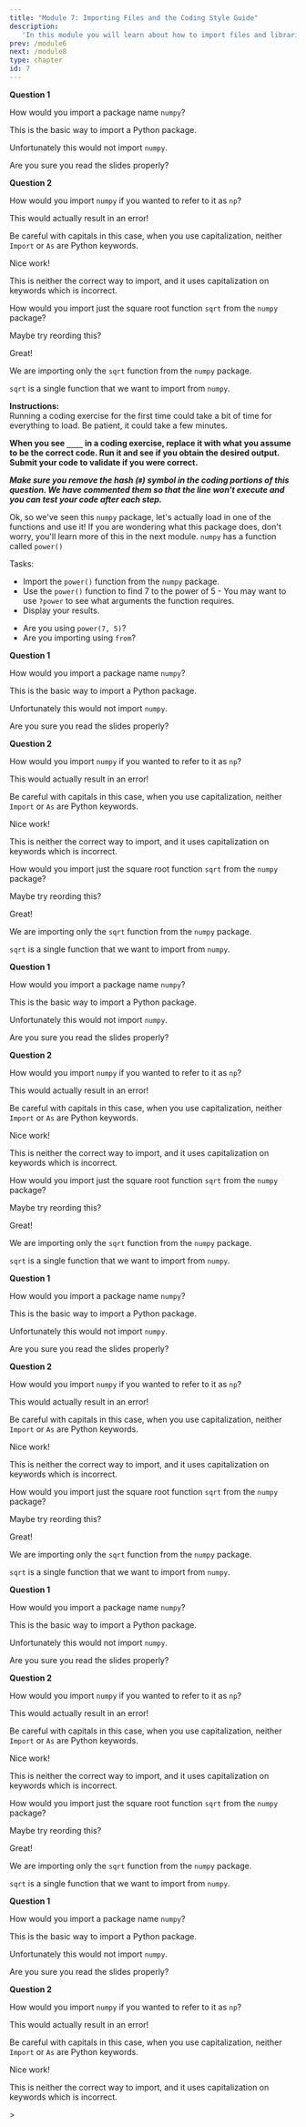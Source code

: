 ```yaml
---
title: "Module 7: Importing Files and the Coding Style Guide"
description:
   'In this module you will learn about how to import files and libraries from other directories and stylize your code for optimal readability.'
prev: /module6
next: /module8
type: chapter
id: 7
---
```



<exercise id="0" title="Module Learning Outcomes" type="slides, video">

<slides source="module7/module7_00" shot = "0" start="0:165" end="3:01">
</slides>

</exercise> 

<exercise id="1" title="Importing Python Libraries" type="slides, video">

<slides source="module7/module7_01" shot="3" start="0:165" end="3:01">
</slides>

</exercise>


<exercise id="2" title="Importing packages ">

**Question 1**      


How would you import a package name `numpy`? 


<choice id="1" >
<opt text="<code>import numpy </code>"  correct="true">

This is the basic way to import a Python package.

</opt>

<opt text="<code>as np import numpy </code>">

Unfortunately this would not import `numpy`.

</opt>


<opt text="<code>from numpy import numpy</code>">

Are you sure you read the slides properly?

</opt>


</choice> 

**Question 2**          

How would you import `numpy` if you wanted to refer to it as `np`? 


<choice id="2" >
<opt text="<code>as np import numpy </code>">

This would actually result in an error! 

</opt>

<opt text="<code>Import numpy As np</code>">

Be careful with capitals in this case, when you use capitalization, neither `Import` or `As` are Python keywords. 

</opt>

<opt text="<code>import numpy as np </code>"  correct="true">

Nice work!

</opt>

<opt text="<code>As np Import numpy </code>">

This is neither the correct way to import, and it uses capitalization on keywords which is incorrect. 

</opt>

</choice>  

</exercise>

<exercise id="3" title="Importing a Package Function">

How would you import just the square root function `sqrt` from the `numpy` package? 


<choice id="1" >
<opt text="<code>import sqrt from numpy</code>"  >

Maybe try reording this?

</opt>

<opt text="<code>from numpy import sqrt</code>"  correct="true">

Great!

</opt>


<opt text="<code>from sqrt import numpy</code>">

We are importing only the `sqrt` function from the `numpy` package.

</opt>


<opt text="<code>import numpy from sqrt</code>"  >

`sqrt` is a single function that we want to import from `numpy`.

</opt>

</choice> 

</exercise>


<exercise id="4" title= "Importing Packages... Again">

**Instructions:**    
Running a coding exercise for the first time could take a bit of time for everything to load. Be patient, it could take a few minutes. 

**When you see `____` in a coding exercise, replace it with what you assume to be the correct code.  Run it and see if you obtain the desired output.  Submit your code to validate if you were correct.**

_**Make sure you remove the hash (`#`) symbol in the coding portions of this question.  We have commented them so that the line won't execute and you can test your code after each step.**_

Ok, so we've seen this `numpy` package, let's actually load in one of the functions and use it! If you are wondering what this package does, don't worry, you'll learn more of this in the next module. `numpy` has a function called `power()`

Tasks:
- Import the `power()` function from the `numpy` package. 
- Use the `power()` function to find  7 to the power of 5 - You may want to use `?power` to see what arguments the function requires.
- Display your results.



<codeblock id="07_04">

- Are you using `power(7, 5)`? 
- Are you importing using `from`?

</codeblock>

</exercise>

<exercise id="5" title="Working with Other Files" type="slides, video">

<slides source="module7/module7_05" shot="3" start="0:165" end="3:01">
</slides>

</exercise>


<exercise id="6" title="Importing Your Own Functions Questions">

**Question 1**      


How would you import a package name `numpy`? 


<choice id="1" >
<opt text="<code>import numpy </code>"  correct="true">

This is the basic way to import a Python package.

</opt>

<opt text="<code>as np import numpy </code>">

Unfortunately this would not import `numpy`.

</opt>


<opt text="<code>from numpy import numpy</code>">

Are you sure you read the slides properly?

</opt>


</choice> 

**Question 2**          

How would you import `numpy` if you wanted to refer to it as `np`? 


<choice id="2" >
<opt text="<code>as np import numpy </code>">

This would actually result in an error! 

</opt>

<opt text="<code>Import numpy As np</code>">

Be careful with capitals in this case, when you use capitalization, neither `Import` or `As` are Python keywords. 

</opt>

<opt text="<code>import numpy as np </code>"  correct="true">

Nice work!

</opt>

<opt text="<code>As np Import numpy </code>">

This is neither the correct way to import, and it uses capitalization on keywords which is incorrect. 

</opt>

</choice>  

</exercise>

<exercise id="7" title="More Importing Your Own Functions Questions">

How would you import just the square root function `sqrt` from the `numpy` package? 


<choice id="1" >
<opt text="<code>import sqrt from numpy</code>"  >

Maybe try reording this?

</opt>

<opt text="<code>from numpy import sqrt</code>"  correct="true">

Great!

</opt>


<opt text="<code>from sqrt import numpy</code>">

We are importing only the `sqrt` function from the `numpy` package.

</opt>


<opt text="<code>import numpy from sqrt</code>"  >

`sqrt` is a single function that we want to import from `numpy`.

</opt>

</choice> 

</exercise>

<exercise id="8" title="Testing Your Own Functions with Pytest" type="slides, video">

<slides source="module7/module7_08" shot="3" start="0:165" end="3:01">
</slides>

</exercise>


<exercise id="9" title="Using Pytest Questions ">

**Question 1**      


How would you import a package name `numpy`? 


<choice id="1" >
<opt text="<code>import numpy </code>"  correct="true">

This is the basic way to import a Python package.

</opt>

<opt text="<code>as np import numpy </code>">

Unfortunately this would not import `numpy`.

</opt>


<opt text="<code>from numpy import numpy</code>">

Are you sure you read the slides properly?

</opt>


</choice> 

**Question 2**          

How would you import `numpy` if you wanted to refer to it as `np`? 


<choice id="2" >
<opt text="<code>as np import numpy </code>">

This would actually result in an error! 

</opt>

<opt text="<code>Import numpy As np</code>">

Be careful with capitals in this case, when you use capitalization, neither `Import` or `As` are Python keywords. 

</opt>

<opt text="<code>import numpy as np </code>"  correct="true">

Nice work!

</opt>

<opt text="<code>As np Import numpy </code>">

This is neither the correct way to import, and it uses capitalization on keywords which is incorrect. 

</opt>

</choice>  

</exercise>

<exercise id="10" title="More Questions on Using Pytest">

How would you import just the square root function `sqrt` from the `numpy` package? 


<choice id="1" >
<opt text="<code>import sqrt from numpy</code>"  >

Maybe try reording this?

</opt>

<opt text="<code>from numpy import sqrt</code>"  correct="true">

Great!

</opt>


<opt text="<code>from sqrt import numpy</code>">

We are importing only the `sqrt` function from the `numpy` package.

</opt>


<opt text="<code>import numpy from sqrt</code>"  >

`sqrt` is a single function that we want to import from `numpy`.

</opt>

</choice> 

</exercise>

<exercise id="11" title="Automatic Style Formatters" type="slides, video">

<slides source="module7/module7_11" shot="3" start="0:165" end="3:01">
</slides>

</exercise>


<exercise id="12" title="Using Flake8">

**Question 1**      


How would you import a package name `numpy`? 


<choice id="1" >
<opt text="<code>import numpy </code>"  correct="true">

This is the basic way to import a Python package.

</opt>

<opt text="<code>as np import numpy </code>">

Unfortunately this would not import `numpy`.

</opt>


<opt text="<code>from numpy import numpy</code>">

Are you sure you read the slides properly?

</opt>


</choice> 

**Question 2**          

How would you import `numpy` if you wanted to refer to it as `np`? 


<choice id="2" >
<opt text="<code>as np import numpy </code>">

This would actually result in an error! 

</opt>

<opt text="<code>Import numpy As np</code>">

Be careful with capitals in this case, when you use capitalization, neither `Import` or `As` are Python keywords. 

</opt>

<opt text="<code>import numpy as np </code>"  correct="true">

Nice work!

</opt>

<opt text="<code>As np Import numpy </code>">

This is neither the correct way to import, and it uses capitalization on keywords which is incorrect. 

</opt>

</choice>  

</exercise>

<exercise id="13" title="Using Black">

How would you import just the square root function `sqrt` from the `numpy` package? 


<choice id="1" >
<opt text="<code>import sqrt from numpy</code>"  >

Maybe try reording this?

</opt>

<opt text="<code>from numpy import sqrt</code>"  correct="true">

Great!

</opt>


<opt text="<code>from sqrt import numpy</code>">

We are importing only the `sqrt` function from the `numpy` package.

</opt>


<opt text="<code>import numpy from sqrt</code>"  >

`sqrt` is a single function that we want to import from `numpy`.

</opt>

</choice> 

</exercise>

<exercise id="14" title="How to Style Your Code Better" type="slides, video">

<slides source="module7/module7_14" shot="3" start="0:165" end="3:01">
</slides>

</exercise>


<exercise id="15" title="Choosing Good Variable Names">

**Question 1**      


How would you import a package name `numpy`? 


<choice id="1" >
<opt text="<code>import numpy </code>"  correct="true">

This is the basic way to import a Python package.

</opt>

<opt text="<code>as np import numpy </code>">

Unfortunately this would not import `numpy`.

</opt>


<opt text="<code>from numpy import numpy</code>">

Are you sure you read the slides properly?

</opt>


</choice> 

**Question 2**          

How would you import `numpy` if you wanted to refer to it as `np`? 


<choice id="2" >
<opt text="<code>as np import numpy </code>">

This would actually result in an error! 

</opt>

<opt text="<code>Import numpy As np</code>">

Be careful with capitals in this case, when you use capitalization, neither `Import` or `As` are Python keywords. 

</opt>

<opt text="<code>import numpy as np </code>"  correct="true">

Nice work!

</opt>

<opt text="<code>As np Import numpy </code>">

This is neither the correct way to import, and it uses capitalization on keywords which is incorrect. 

</opt>

</choice>  

</exercise>

<exercise id="16" title="Writing Informative Comments">

How would you import just the square root function `sqrt` from the `numpy` package? 


<choice id="1" >
<opt text="<code>import sqrt from numpy</code>"  >

Maybe try reording this?

</opt>

<opt text="<code>from numpy import sqrt</code>"  correct="true">

Great!

</opt>


<opt text="<code>from sqrt import numpy</code>">

We are importing only the `sqrt` function from the `numpy` package.

</opt>


<opt text="<code>import numpy from sqrt</code>"  >

`sqrt` is a single function that we want to import from `numpy`.

</opt>

</choice> 

</exercise>

<exercise id="17" title="Python Debugger" type="slides, video">

<slides source="module7/module7_17" shot="3" start="0:165" end="3:01">
</slides>

</exercise>


<exercise id="18" title="Using the Python Debugger">

**Question 1**      


How would you import a package name `numpy`? 


<choice id="1" >
<opt text="<code>import numpy </code>"  correct="true">

This is the basic way to import a Python package.

</opt>

<opt text="<code>as np import numpy </code>">

Unfortunately this would not import `numpy`.

</opt>


<opt text="<code>from numpy import numpy</code>">

Are you sure you read the slides properly?

</opt>


</choice> 

**Question 2**          

How would you import `numpy` if you wanted to refer to it as `np`? 


<choice id="2" >
<opt text="<code>as np import numpy </code>">

This would actually result in an error! 

</opt>

<opt text="<code>Import numpy As np</code>">

Be careful with capitals in this case, when you use capitalization, neither `Import` or `As` are Python keywords. 

</opt>

<opt text="<code>import numpy as np </code>"  correct="true">

Nice work!

</opt>

<opt text="<code>As np Import numpy </code>">

This is neither the correct way to import, and it uses capitalization on keywords which is incorrect. 

</opt>

</choice>  

</exercise>


<exercise id="19" title="What Did We Just Learn?" type="slides, video">
<slides source="module7/module7_end" shot="0" start="0:165" end="3:01">>
</slides>
</exercise>
